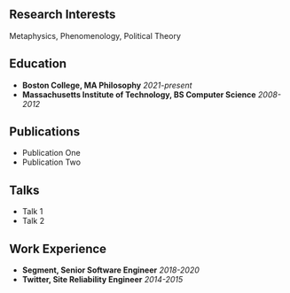 ## Research Interests

Metaphysics, Phenomenology, Political Theory

## Education

- **Boston College, MA Philosophy** _2021-present_
- **Massachusetts Institute of Technology, BS Computer Science** _2008-2012_

## Publications

- Publication One
- Publication Two

## Talks

- Talk 1
- Talk 2

## Work Experience

* **Segment, Senior Software Engineer** _2018-2020_
* **Twitter, Site Reliability Engineer** _2014-2015_
